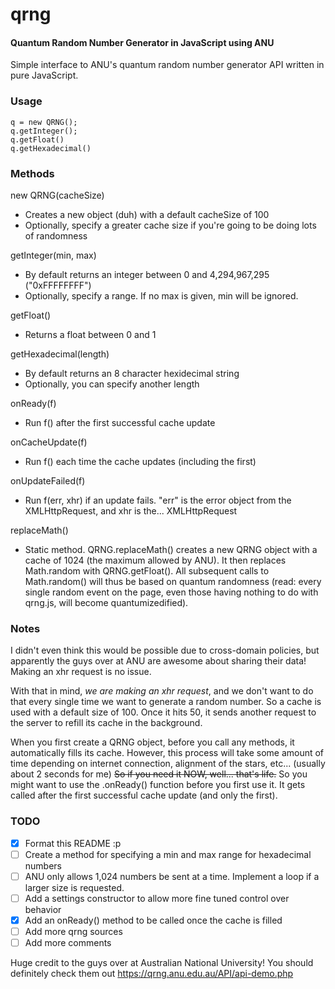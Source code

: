 # qrng
#### Quantum Random Number Generator in JavaScript using ANU

Simple interface to ANU's quantum random number generator API written in pure JavaScript.

### Usage

```
q = new QRNG();
q.getInteger();
q.getFloat()
q.getHexadecimal()
```

### Methods

new QRNG(cacheSize)
* Creates a new object (duh) with a default cacheSize of 100
* Optionally, specify a greater cache size if you're going to be doing lots of randomness

getInteger(min, max)
* By default returns an integer between 0 and 4,294,967,295 ("0xFFFFFFFF")
* Optionally, specify a range. If no max is given, min will be ignored.

getFloat()
* Returns a float between 0 and 1

getHexadecimal(length)
* By default returns an 8 character hexidecimal string
* Optionally, you can specify another length

onReady(f)
* Run f() after the first successful cache update

onCacheUpdate(f)
* Run f() each time the cache updates (including the first)

onUpdateFailed(f)
* Run f(err, xhr) if an update fails. "err" is the error object from the XMLHttpRequest, and xhr is the... XMLHttpRequest

replaceMath()
* Static method. QRNG.replaceMath() creates a new QRNG object with a cache of 1024 (the maximum allowed by ANU). It then replaces Math.random with QRNG.getFloat(). All subsequent calls to Math.random() will thus be based on quantum randomness (read: every single random event on the page, even those having nothing to do with qrng.js, will become quantumizedified).

### Notes

I didn't even think this would be possible due to cross-domain policies, but apparently the guys over at ANU are awesome about sharing their data! Making an xhr request is no issue.

With that in mind, *we are making an xhr request*, and we don't want to do that every single time we want to generate a random number. So a cache is used with a default size of 100. Once it hits 50, it sends another request to the server to refill its cache in the background.

When you first create a QRNG object, before you call any methods, it automatically fills its cache. However, this process will take some amount of time depending on internet connection, alignment of the stars, etc... (usually about 2 seconds for me) ~~So if you need it NOW, well... that's life.~~ So you might want to use the .onReady() function before you first use it. It gets called after the first successful cache update (and only the first).

### TODO

- [x] Format this README :p
- [ ] Create a method for specifying a min and max range for hexadecimal numbers
- [ ] ANU only allows 1,024 numbers be sent at a time. Implement a loop if a larger size is requested.
- [ ] Add a settings constructor to allow more fine tuned control over behavior
- [x] Add an onReady() method to be called once the cache is filled
- [ ] Add more qrng sources
- [ ] Add more comments

Huge credit to the guys over at Australian National University! You should definitely check them out
https://qrng.anu.edu.au/API/api-demo.php
